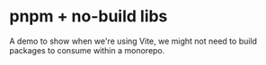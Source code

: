 # pnpm + no-build libs

A demo to show when we're using Vite, we might not need to build packages to consume within a monorepo.
